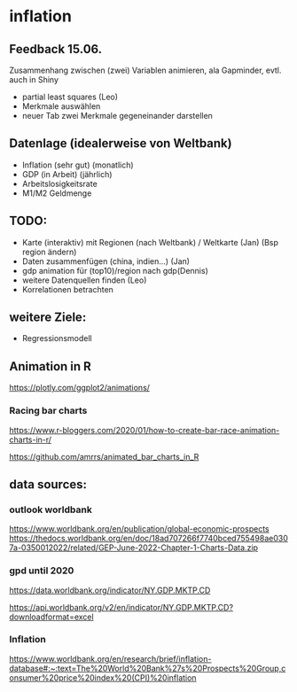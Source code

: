 # inflation

## Feedback 15.06.

Zusammenhang zwischen (zwei) Variablen animieren, ala Gapminder, evtl. auch in Shiny
- partial least squares (Leo)
- Merkmale auswählen
- neuer Tab zwei Merkmale gegeneinander darstellen

## Datenlage (idealerweise von Weltbank)
- Inflation (sehr gut) (monatlich)
- GDP (in Arbeit) (jährlich)
- Arbeitslosigkeitsrate
- M1/M2 Geldmenge

## TODO:
- Karte (interaktiv) mit Regionen (nach Weltbank) / Weltkarte (Jan) (Bsp region ändern)
- Daten zusammenfügen (china, indien...) (Jan)
- gdp animation für (top10)/region nach gdp(Dennis)
- weitere Datenquellen finden (Leo)
- Korrelationen betrachten

## weitere Ziele:
- Regressionsmodell

## Animation in R
https://plotly.com/ggplot2/animations/

### Racing bar charts
https://www.r-bloggers.com/2020/01/how-to-create-bar-race-animation-charts-in-r/

https://github.com/amrrs/animated_bar_charts_in_R

## data sources:

### outlook worldbank
https://www.worldbank.org/en/publication/global-economic-prospects
https://thedocs.worldbank.org/en/doc/18ad707266f7740bced755498ae0307a-0350012022/related/GEP-June-2022-Chapter-1-Charts-Data.zip

### gpd until 2020

https://data.worldbank.org/indicator/NY.GDP.MKTP.CD

https://api.worldbank.org/v2/en/indicator/NY.GDP.MKTP.CD?downloadformat=excel

### Inflation
https://www.worldbank.org/en/research/brief/inflation-database#:~:text=The%20World%20Bank%27s%20Prospects%20Group,consumer%20price%20index%20(CPI)%20inflation
